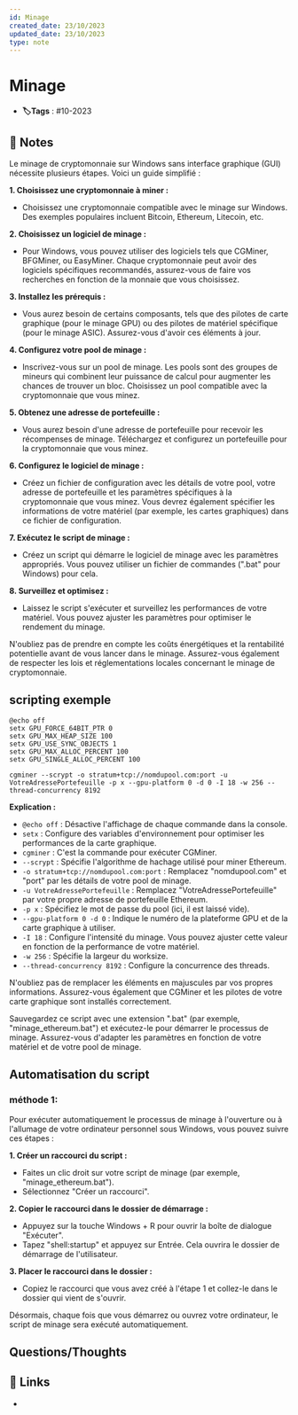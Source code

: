 ```yaml
---
id: Minage
created_date: 23/10/2023
updated_date: 23/10/2023
type: note
---
```


#  Minage
- **🏷️Tags** :  #10-2023 

## 📝 Notes

Le minage de cryptomonnaie sur Windows sans interface graphique (GUI) nécessite plusieurs étapes. Voici un guide simplifié :

**1. Choisissez une cryptomonnaie à miner :**
   - Choisissez une cryptomonnaie compatible avec le minage sur Windows. Des exemples populaires incluent Bitcoin, Ethereum, Litecoin, etc.

**2. Choisissez un logiciel de minage :**
   - Pour Windows, vous pouvez utiliser des logiciels tels que CGMiner, BFGMiner, ou EasyMiner. Chaque cryptomonnaie peut avoir des logiciels spécifiques recommandés, assurez-vous de faire vos recherches en fonction de la monnaie que vous choisissez.

**3. Installez les prérequis :**
   - Vous aurez besoin de certains composants, tels que des pilotes de carte graphique (pour le minage GPU) ou des pilotes de matériel spécifique (pour le minage ASIC). Assurez-vous d'avoir ces éléments à jour.

**4. Configurez votre pool de minage :**
   - Inscrivez-vous sur un pool de minage. Les pools sont des groupes de mineurs qui combinent leur puissance de calcul pour augmenter les chances de trouver un bloc. Choisissez un pool compatible avec la cryptomonnaie que vous minez.

**5. Obtenez une adresse de portefeuille :**
   - Vous aurez besoin d'une adresse de portefeuille pour recevoir les récompenses de minage. Téléchargez et configurez un portefeuille pour la cryptomonnaie que vous minez.

**6. Configurez le logiciel de minage :**
   - Créez un fichier de configuration avec les détails de votre pool, votre adresse de portefeuille et les paramètres spécifiques à la cryptomonnaie que vous minez. Vous devrez également spécifier les informations de votre matériel (par exemple, les cartes graphiques) dans ce fichier de configuration.

**7. Exécutez le script de minage :**
   - Créez un script qui démarre le logiciel de minage avec les paramètres appropriés. Vous pouvez utiliser un fichier de commandes (".bat" pour Windows) pour cela.

**8. Surveillez et optimisez :**
   - Laissez le script s'exécuter et surveillez les performances de votre matériel. Vous pouvez ajuster les paramètres pour optimiser le rendement du minage.

N'oubliez pas de prendre en compte les coûts énergétiques et la rentabilité potentielle avant de vous lancer dans le minage. Assurez-vous également de respecter les lois et réglementations locales concernant le minage de cryptomonnaie.

## scripting exemple 

```batch
@echo off
setx GPU_FORCE_64BIT_PTR 0
setx GPU_MAX_HEAP_SIZE 100
setx GPU_USE_SYNC_OBJECTS 1
setx GPU_MAX_ALLOC_PERCENT 100
setx GPU_SINGLE_ALLOC_PERCENT 100

cgminer --scrypt -o stratum+tcp://nomdupool.com:port -u VotreAdressePortefeuille -p x --gpu-platform 0 -d 0 -I 18 -w 256 --thread-concurrency 8192
```

**Explication :**
- `@echo off` : Désactive l'affichage de chaque commande dans la console.
- `setx` : Configure des variables d'environnement pour optimiser les performances de la carte graphique.
- `cgminer` : C'est la commande pour exécuter CGMiner.
- `--scrypt` : Spécifie l'algorithme de hachage utilisé pour miner Ethereum.
- `-o stratum+tcp://nomdupool.com:port` : Remplacez "nomdupool.com" et "port" par les détails de votre pool de minage.
- `-u VotreAdressePortefeuille` : Remplacez "VotreAdressePortefeuille" par votre propre adresse de portefeuille Ethereum.
- `-p x` : Spécifiez le mot de passe du pool (ici, il est laissé vide).
- `--gpu-platform 0 -d 0` : Indique le numéro de la plateforme GPU et de la carte graphique à utiliser.
- `-I 18` : Configure l'intensité du minage. Vous pouvez ajuster cette valeur en fonction de la performance de votre matériel.
- `-w 256` : Spécifie la largeur du worksize.
- `--thread-concurrency 8192` : Configure la concurrence des threads.

N'oubliez pas de remplacer les éléments en majuscules par vos propres informations. Assurez-vous également que CGMiner et les pilotes de votre carte graphique sont installés correctement.

Sauvegardez ce script avec une extension ".bat" (par exemple, "minage_ethereum.bat") et exécutez-le pour démarrer le processus de minage. Assurez-vous d'adapter les paramètres en fonction de votre matériel et de votre pool de minage.


## Automatisation du script 
### méthode 1:

Pour exécuter automatiquement le processus de minage à l'ouverture ou à l'allumage de votre ordinateur personnel sous Windows, vous pouvez suivre ces étapes :

**1. Créer un raccourci du script :**
   - Faites un clic droit sur votre script de minage (par exemple, "minage_ethereum.bat").
   - Sélectionnez "Créer un raccourci".

**2. Copier le raccourci dans le dossier de démarrage :**
   - Appuyez sur la touche Windows + R pour ouvrir la boîte de dialogue "Exécuter".
   - Tapez "shell:startup" et appuyez sur Entrée. Cela ouvrira le dossier de démarrage de l'utilisateur.

**3. Placer le raccourci dans le dossier :**
   - Copiez le raccourci que vous avez créé à l'étape 1 et collez-le dans le dossier qui vient de s'ouvrir.

Désormais, chaque fois que vous démarrez ou ouvrez votre ordinateur, le script de minage sera exécuté automatiquement.



## Questions/Thoughts


## 🔗 Links
- 